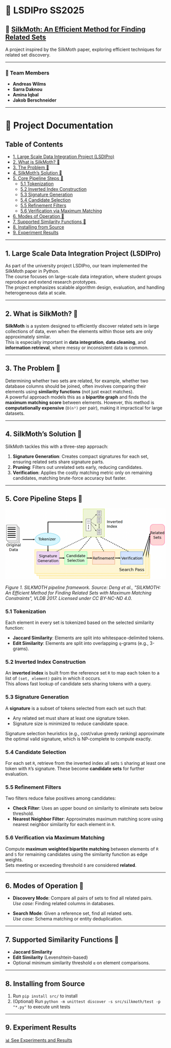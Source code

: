 # 🦋 LSDIPro SS2025

## 📄 [SilkMoth: An Efficient Method for Finding Related Sets](https://doi.org/10.14778/3115404.3115413)

A project inspired by the SilkMoth paper, exploring efficient techniques for related set discovery.

---

### 👥 Team Members
- **Andreas Wilms**
- **Sarra Daknou**
- **Amina Iqbal**
- **Jakob Berschneider**

---

# 📘 Project Documentation

## Table of Contents

- [1. Large Scale Data Integration Project (LSDIPro)](#1-large-scale-data-integration-project-lsdipro)  
- [2. What is SilkMoth? 🐛](#2-what-is-silkmoth-)  
- [3. The Problem 🧩](#3-the-problem-)  
- [4. SilkMoth’s Solution 🚀](#4-silkmoths-solution-)  
- [5. Core Pipeline Steps 🔁](#5-core-pipeline-steps-)  
  - [5.1 Tokenization](#51-tokenization)  
  - [5.2 Inverted Index Construction](#52-inverted-index-construction)  
  - [5.3 Signature Generation](#53-signature-generation)  
  - [5.4 Candidate Selection](#54-candidate-selection)  
  - [5.5 Refinement Filters](#55-refinement-filters)  
  - [5.6 Verification via Maximum Matching](#56-verification-via-maximum-matching)  
- [6. Modes of Operation 🧪](#6-modes-of-operation-)  
- [7. Supported Similarity Functions 📐](#7-supported-similarity-functions-)  
- [8. Installing from Source](#8-installing-from-source)  
- [9. Experiment Results](#9-experiment-results)  

---

## 1. Large Scale Data Integration Project (LSDIPro)

As part of the university project LSDIPro, our team implemented the SilkMoth paper in Python.  
The course focuses on large-scale data integration, where student groups reproduce and extend research prototypes.  
The project emphasizes scalable algorithm design, evaluation, and handling heterogeneous data at scale.

---

## 2. What is SilkMoth? 🐛

**SilkMoth** is a system designed to efficiently discover related sets in large collections of data, even when the elements within those sets are only approximately similar.  
This is especially important in **data integration**, **data cleaning**, and **information retrieval**, where messy or inconsistent data is common.

---

## 3. The Problem 🧩

Determining whether two sets are related, for example, whether two database columns should be joined, often involves comparing their elements using **similarity functions** (not just exact matches).  
A powerful approach models this as a **bipartite graph** and finds the **maximum matching score** between elements. However, this method is **computationally expensive** (`O(n³)` per pair), making it impractical for large datasets.

---

## 4. SilkMoth’s Solution 🚀

SilkMoth tackles this with a three-step approach:

1. **Signature Generation**: Creates compact signatures for each set, ensuring related sets share signature parts.  
2. **Pruning**: Filters out unrelated sets early, reducing candidates.  
3. **Verification**: Applies the costly matching metric only on remaining candidates, matching brute-force accuracy but faster.

---

## 5. Core Pipeline Steps 🔁

![Figure 1: SILKMOTH Framework Overview](docs/figures/Pipeline.png)

*Figure 1. SILKMOTH pipeline framework. Source: Deng et al., "SILKMOTH: An Efficient Method for Finding Related Sets with Maximum Matching Constraints", VLDB 2017. Licensed under CC BY-NC-ND 4.0.*

### 5.1 Tokenization

Each element in every set is tokenized based on the selected similarity function:  
- **Jaccard Similarity**: Elements are split into whitespace-delimited tokens.  
- **Edit Similarity**: Elements are split into overlapping `q`-grams (e.g., 3-grams).

### 5.2 Inverted Index Construction

An **inverted index** is built from the reference set `R` to map each token to a list of `(set, element)` pairs in which it occurs.  
This allows fast lookup of candidate sets sharing tokens with a query.

### 5.3 Signature Generation

A **signature** is a subset of tokens selected from each set such that:  
- Any related set must share at least one signature token.  
- Signature size is minimized to reduce candidate space.

Signature selection heuristics (e.g., cost/value greedy ranking) approximate the optimal valid signature, which is NP-complete to compute exactly.

### 5.4 Candidate Selection

For each set `R`, retrieve from the inverted index all sets `S` sharing at least one token with `R`’s signature. These become **candidate sets** for further evaluation.

### 5.5 Refinement Filters

Two filters reduce false positives among candidates:  
- **Check Filter**: Uses an upper bound on similarity to eliminate sets below threshold.  
- **Nearest Neighbor Filter**: Approximates maximum matching score using nearest neighbor similarity for each element in `R`.

### 5.6 Verification via Maximum Matching

Compute **maximum weighted bipartite matching** between elements of `R` and `S` for remaining candidates using the similarity function as edge weights.  
Sets meeting or exceeding threshold `δ` are considered **related**.

---

## 6. Modes of Operation 🧪

- **Discovery Mode**: Compare all pairs of sets to find all related pairs.  
  *Use case:* Finding related columns in databases.

- **Search Mode**: Given a reference set, find all related sets.  
  *Use case:* Schema matching or entity deduplication.

---

## 7. Supported Similarity Functions 📐

- **Jaccard Similarity**  
- **Edit Similarity** (Levenshtein-based)  
- Optional minimum similarity threshold `α` on element comparisons.

---

## 8. Installing from Source

1. Run `pip install src/` to install  
2. (Optional) Run `python -m unittest discover -s src/silkmoth/test -p "*.py"` to execute unit tests

---


## 9. Experiment Results

[📊 See Experiments and Results](experiments/README.md)
